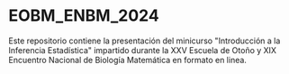 # EOBM_ENBM_2024

Este repositorio contiene la presentación del minicurso "Introducción a la Inferencia Estadística" impartido durante la XXV Escuela de Otoño y XIX Encuentro Nacional de 
Biología Matemática en formato en linea.
